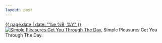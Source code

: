 ```yaml
---
layout: post
---
```


<p>
  <time><a href="/313">{{ page.date | date: "%e %B, %Y" }}</a></time>
  <a href="/313"><img src="{{ site.assets_url }}/313-240.jpg" srcset="{{ site.assets_url }}/313-480.jpg 480w, {{ site.assets_url }}/313-360.jpg 360w, {{ site.assets_url }}/313-240.jpg 240w, {{ site.assets_url }}/313-120.jpg 120w" sizes="(min-width: 700px) 50vw, calc(100vw - 2rem)" alt="Simple Pleasures Get You Through The Day." /></a>
  <span>Simple Pleasures Get You Through The Day.</span>
</p>
